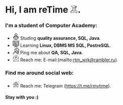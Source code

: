 # Hi, I am reTime ![](/img/student.png).

### I'm a student of Computer Academy:
+ ![](/img/book.png) Studing **quality assurance, SQL, Java**.
+ ![](/img/learning.png) Learning **Linux, DBMS MS SQL, PostreSQL**. 
+ ![](/img/search.png) Ping me about __QA, SQL, Java__.
+ ![](/img/email.png) Reach me: E-mail:(mailto:rtm_wrk@rambler.ru).

### Find me around social web:
+ ![](/img/telegram.png) Reach me: Telegram (https://t.me/rmytime).

#### Stay with you :)